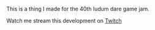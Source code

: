 This is a thing I made for the 40th ludum dare game jam.

Watch me stream this development on [Twitch](https://www.twitch.tv/markopolodev)


